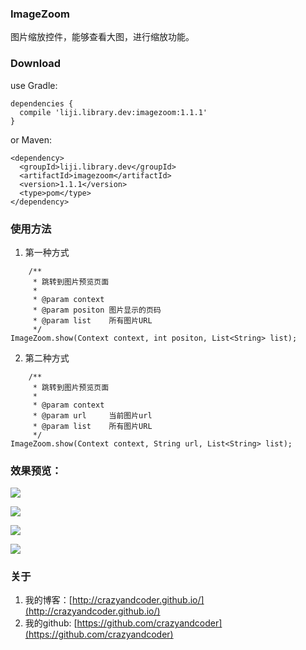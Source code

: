 
### ImageZoom
图片缩放控件，能够查看大图，进行缩放功能。


### Download

use Gradle:

```
dependencies {
  compile 'liji.library.dev:imagezoom:1.1.1'
}
```

or Maven:

```
<dependency>
  <groupId>liji.library.dev</groupId>
  <artifactId>imagezoom</artifactId>
  <version>1.1.1</version>
  <type>pom</type>
</dependency>
```

### 使用方法

 1. 第一种方式 
 

```
	/**
     * 跳转到图片预览页面
     *
     * @param context
     * @param positon 图片显示的页码
     * @param list    所有图片URL
     */
ImageZoom.show(Context context, int positon, List<String> list);
```

2. 第二种方式

```
	/**
     * 跳转到图片预览页面
     *
     * @param context
     * @param url     当前图片url
     * @param list    所有图片URL
     */
ImageZoom.show(Context context, String url, List<String> list);
```


 

### 效果预览：
![](http://img.blog.csdn.net/20160720091901896)

![](http://img.blog.csdn.net/20160720091917881)

![](http://img.blog.csdn.net/20160720091926271)

![](http://img.blog.csdn.net/20160720091936037)


### 关于
1. 我的博客：[http://crazyandcoder.github.io/](http://crazyandcoder.github.io/)
2. 我的github: [https://github.com/crazyandcoder](https://github.com/crazyandcoder)


